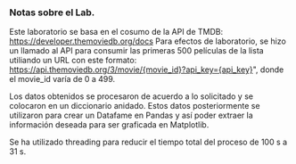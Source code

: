 ### Notas sobre el Lab.

Este laboratorio se basa en el cosumo de la API de TMDB: https://developer.themoviedb.org/docs
Para efectos de laboratorio, se hizo un llamado al API para consumir las primeras 500 películas de la lista utiliando un URL con este formato: https://api.themoviedb.org/3/movie/{movie_id}?api_key={api_key}", donde el movie_id varía de 0 a 499.

Los datos obtenidos se procesaron de acuerdo a lo solicitado y se colocaron en un diccionario anidado. Estos datos posteriormente se utilizaron para crear un Datafame en Pandas y así poder extraer la información deseada para ser graficada en Matplotlib.

Se ha utilizado threading para reducir el tiempo total del proceso de 100 s a 31 s.